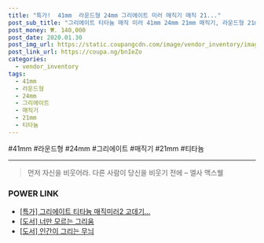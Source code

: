 ```yaml
--- 
title: "특가!  41mm  라운드형 24mm 그리에이트 미러 매직기 매직 21..." 
post_sub_title: "그리에이트 티타늄 매직 미러 41mm 24mm 21mm 매직기, 라운드형 21mm" 
post_money: ₩. 140,000 
post_date: 2020.01.30 
post_img_url: https://static.coupangcdn.com/image/vendor_inventory/images/2017/03/21/12/9/2471070c-7b6e-4dfa-a41a-f07902bd4e12.jpg 
post_link_url: https://coupa.ng/bnIeZo 
categories: 
  - vendor_inventory 
tags: 
  - 41mm 
  - 라운드형 
  - 24mm 
  - 그리에이트 
  - 매직기 
  - 21mm 
  - 티타늄 
--- 
```

  #41mm #라운드형 #24mm #그리에이트 #매직기 #21mm #티타늄 
<hr> 

> 먼저 자신을 비웃어라. 다른 사람이 당신을 비웃기 전에  – 엘사 맥스웰 


### POWER LINK

* <a href="https://blog.naver.com/an0733/221789841913" target="_blank">[특가] 그리에이트 티타늄 매직미러2 고데기...</a>
* <a href="https://blog.naver.com/an0733/221791146704" target="_blank">[도서] 너만 모르는 그리움</a>
* <a href="https://blog.naver.com/an0733/221786739124" target="_blank">[도서] 인간이 그리는 무늬</a>
